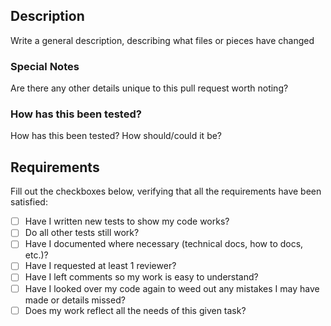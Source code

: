 ## Description
Write a general description, describing what files or pieces have changed

### Special Notes
Are there any other details unique to this pull request worth noting?

### How has this been tested?
How has this been tested? How should/could it be?

## Requirements
Fill out the checkboxes below, verifying that all the requirements have been satisfied:
- [ ] Have I written new tests to show my code works?
- [ ] Do all other tests still work?
- [ ] Have I documented where necessary (technical docs, how to docs, etc.)?
- [ ] Have I requested at least 1 reviewer?
- [ ] Have I left comments so my work is easy to understand?
- [ ] Have I looked over my code again to weed out any mistakes I may have made or details missed?
- [ ] Does my work reflect all the needs of this given task?
